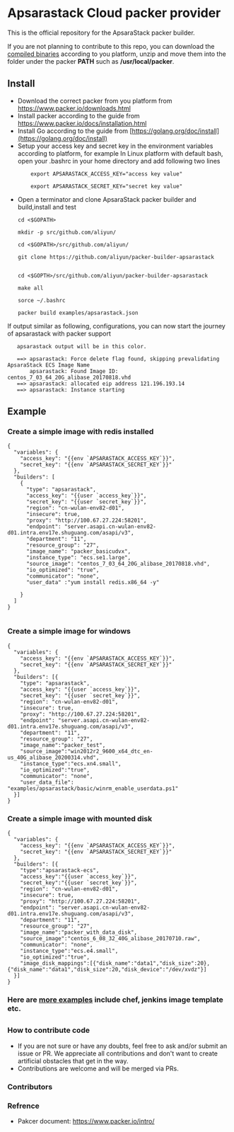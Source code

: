 # Apsarastack Cloud packer provider 

This is the official repository for the ApsaraStack packer builder.  

If you are not planning to contribute to this repo, you can download the [compiled binaries](https://github.com/aliyun/packer-builder-apsarastack/releases) according to you platform, unzip and move 
them into the folder under the packer **PATH** such as **/usr/local/packer**.

## Install
- Download the correct packer from you platform from https://www.packer.io/downloads.html
- Install packer according to the guide from https://www.packer.io/docs/installation.html
- Install Go according to the guide from [https://golang.org/doc/install](https://golang.org/doc/install)
- Setup your access key and secret key in the environment variables according to platform, for example In Linux platform with default bash, open your .bashrc in your home directory and add following two lines<p>
    ```aidl
        export APSARASTACK_ACCESS_KEY="access key value"
        
        export APSARASTACK_SECRET_KEY="secret key value"
     ```
- Open a terminator and clone ApsaraStack packer builder and build,install and test<p>
  ```
  cd <$GOPATH>
  
  mkdir -p src/github.com/aliyun/
  
  cd <$GOPATH>/src/github.com/aliyun/
  
  git clone https://github.com/aliyun/packer-builder-apsarastack
  
  
  cd <$GOPTH>/src/github.com/aliyun/packer-builder-apsarastack
    
  make all
  
  sorce ~/.bashrc
  
  packer build examples/apsarastack.json
  ```
 If output similar as following, configurations, you can now start the journey of apsarastack with packer support
 ```
    apsarastack output will be in this color.
    
    ==> apsarastack: Force delete flag found, skipping prevalidating ApsaraStack ECS Image Name
        apsarastack: Found Image ID: centos_7_03_64_20G_alibase_20170818.vhd
    ==> apsarastack: allocated eip address 121.196.193.14
    ==> apsarastack: Instance starting
 
```
## Example
### Create a simple image with redis installed
```
{
  "variables": {
    "access_key": "{{env `APSARASTACK_ACCESS_KEY`}}",
    "secret_key": "{{env `APSARASTACK_SECRET_KEY`}}"
  },
  "builders": [
    {
      "type": "apsarastack",
      "access_key": "{{user `access_key`}}",
      "secret_key": "{{user `secret_key`}}",
      "region": "cn-wulan-env82-d01",
      "insecure": true,
      "proxy": "http://100.67.27.224:58201",
      "endpoint": "server.asapi.cn-wulan-env82-d01.intra.env17e.shuguang.com/asapi/v3",
      "department": "11",
      "resource_group": "27",
      "image_name": "packer_basicudvx",
      "instance_type": "ecs.se1.large",
      "source_image": "centos_7_03_64_20G_alibase_20170818.vhd",
      "io_optimized": "true",
      "communicator": "none",
      "user_data" :"yum install redis.x86_64 -y"

    }
  ]
}
 
```
### Create a simple image for windows
```aidl
{
  "variables": {
    "access_key": "{{env `APSARASTACK_ACCESS_KEY`}}",
    "secret_key": "{{env `APSARASTACK_SECRET_KEY`}}"
  },
  "builders": [{
    "type": "apsarastack",
    "access_key": "{{user `access_key`}}",
    "secret_key": "{{user `secret_key`}}",
    "region": "cn-wulan-env82-d01",
    "insecure": true,
    "proxy": "http://100.67.27.224:58201",
    "endpoint": "server.asapi.cn-wulan-env82-d01.intra.env17e.shuguang.com/asapi/v3",
    "department": "11",
    "resource_group": "27",
    "image_name":"packer_test",
    "source_image":"win2012r2_9600_x64_dtc_en-us_40G_alibase_20200314.vhd",
    "instance_type":"ecs.xn4.small",
    "io_optimized":"true",
    "communicator": "none",
    "user_data_file": "examples/apsarastack/basic/winrm_enable_userdata.ps1"
  }]
}
```
### Create a simple image with mounted disk
```
{
  "variables": {
    "access_key": "{{env `APSARASTACK_ACCESS_KEY`}}",
    "secret_key": "{{env `APSARASTACK_SECRET_KEY`}}"
  },
  "builders": [{
    "type":"apsarastack-ecs",
    "access_key":"{{user `access_key`}}",
    "secret_key":"{{user `secret_key`}}",
    "region": "cn-wulan-env82-d01",
    "insecure": true,
    "proxy": "http://100.67.27.224:58201",
    "endpoint": "server.asapi.cn-wulan-env82-d01.intra.env17e.shuguang.com/asapi/v3",
    "department": "11",
    "resource_group": "27",
    "image_name":"packer_with_data_disk",
    "source_image":"centos_6_08_32_40G_alibase_20170710.raw",
    "communicator": "none",
    "instance_type":"ecs.e4.small",
    "io_optimized":"true",
    "image_disk_mappings":[{"disk_name":"data1","disk_size":20},{"disk_name":"data1","disk_size":20,"disk_device":"/dev/xvdz"}]
  }]
}
```

### Here are [more examples](https://github.com/aliyun/packer-builder-apsarastack/tree/master/examples/apsarastack) include chef, jenkins image template etc.

## 
### How to contribute code
* If you are not sure or have any doubts, feel free to ask and/or submit an issue or PR. We appreciate all contributions and don't want to create artificial obstacles that get in the way.
* Contributions are welcome and will be merged via PRs.

### Contributors

### Refrence
* Pakcer document: https://www.packer.io/intro/

